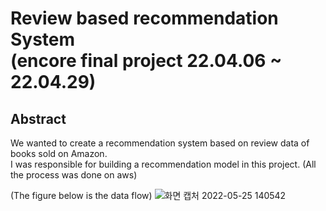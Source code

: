 # Review based recommendation System</br>(encore final project 22.04.06 ~ 22.04.29)

## Abstract
We wanted to create a recommendation system based on review data of books sold on Amazon.  
I was responsible for building a recommendation model in this project. (All the process was done on aws)  

(The figure below is the data flow)
![화면 캡처 2022-05-25 140542](https://user-images.githubusercontent.com/96279383/170183938-9f9af045-8b36-4eec-9ce0-b9de168f2780.png)

